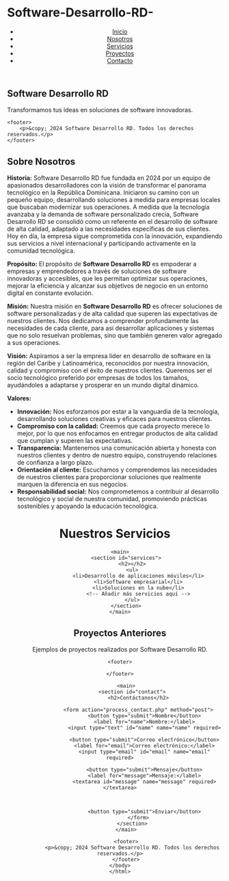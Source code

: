# Software-Desarrollo-RD-
<!DOCTYPE html>
<html lang="es">
    <header>
      <nav>
            <ul>
                <li><a href="index.html">Inicio</a></li>
                <li><a href="about.html">Nosotros</a></li>
                <li><a href="services.html">Servicios</a></li>
                <li><a href="projects.html">Proyectos</a></li>
                <li><a href="contact.html">Contacto</a></li>
            </ul>
        </nav>
    </header>
    <main>
        <section id="hero">
             <h2>Software Desarrollo RD</h2>
            <p>Transformamos tus ideas en soluciones de software innovadoras.</p>
            </section>
    </main>

    <footer>
        <p>&copy; 2024 Software Desarrollo RD. Todos los derechos reservados.</p>
    </footer>
</body>
</html>

 <main>
        <section id="about">
            <h2>Sobre Nosotros</h2>
            <p><strong>Historia:</strong> Software Desarrollo RD fue fundada en 2024 por un equipo de apasionados desarrolladores con la visión de transformar el panorama tecnológico en la República Dominicana. Iniciaron su camino con un pequeño equipo, desarrollando soluciones a medida para empresas locales que buscaban modernizar sus operaciones. A medida que la tecnología avanzaba y la demanda de software personalizado crecía, Software Desarrollo RD se consolidó como un referente en el desarrollo de software de alta calidad, adaptado a las necesidades específicas de sus clientes. Hoy en día, la empresa sigue comprometida con la innovación, expandiendo sus servicios a nivel internacional y participando activamente en la comunidad tecnológica.</p>
            <p><strong>Propósito:</strong> El propósito de <strong>Software Desarrollo RD</strong> es empoderar a empresas y emprendedores a través de soluciones de software innovadoras y accesibles, que les permitan optimizar sus operaciones, mejorar la eficiencia y alcanzar sus objetivos de negocio en un entorno digital en constante evolución.</p>
            <p><strong>Misión:</strong> Nuestra misión en <strong>Software Desarrollo RD</strong> es ofrecer soluciones de software personalizadas y de alta calidad que superen las expectativas de nuestros clientes. Nos dedicamos a comprender profundamente las necesidades de cada cliente, para así desarrollar aplicaciones y sistemas que no solo resuelvan problemas, sino que también generen valor agregado a sus operaciones.</p>
            <p><strong>Visión:</strong> Aspiramos a ser la empresa líder en desarrollo de software en la región del Caribe y Latinoamérica, reconocidos por nuestra innovación, calidad y compromiso con el éxito de nuestros clientes. Queremos ser el socio tecnológico preferido por empresas de todos los tamaños, ayudándoles a adaptarse y prosperar en un mundo digital dinámico.</p>
            <p><strong>Valores:</strong></p>
            <ul>
                <li><strong>Innovación:</strong> Nos esforzamos por estar a la vanguardia de la tecnología, desarrollando soluciones creativas y eficaces para nuestros clientes.</li>
                <li><strong>Compromiso con la calidad:</strong> Creemos que cada proyecto merece lo mejor, por lo que nos enfocamos en entregar productos de alta calidad que cumplan y superen las expectativas.</li>
                <li><strong>Transparencia:</strong> Mantenemos una comunicación abierta y honesta con nuestros clientes y dentro de nuestro equipo, construyendo relaciones de confianza a largo plazo.</li>
                <li><strong>Orientación al cliente:</strong> Escuchamos y comprendemos las necesidades de nuestros clientes para proporcionar soluciones que realmente marquen la diferencia en sus negocios.</li>
                <li><strong>Responsabilidad social:</strong> Nos comprometemos a contribuir al desarrollo tecnológico y social de nuestra comunidad, promoviendo prácticas sostenibles y apoyando la educación tecnológica.</li>
            </ul>
        </section>
    </main>

</body>
</html>

<!DOCTYPE html>
<html lang="es">
<body>
    <header>
        <h1>Nuestros Servicios</h1>
        <nav>
            <ul>

    <main>
        <section id="services">
            <h2></h2>
            <ul>
                <li>Desarrollo de aplicaciones móviles</li>
                <li>Software empresarial</li>
                <li>Soluciones en la nube</li>
                <!-- Añadir más servicios aquí -->
            </ul>
        </section>
    </main>

  </body>
</html>

<footer>
      
</footer>

<main>
        <section id="projects">
            <h2>Proyectos Anteriores</h2>
            <p>Ejemplos de proyectos realizados por Software Desarrollo RD.</p>
            <!-- Añadir ejemplos aquí -->
        </section>
    </main>

    <footer>
      
    </footer>
</body>
</html>

<!DOCTYPE html>
<html lang="es">
<head>
    <meta charset="UTF-8">
    <meta name="viewport" content="width=device-width, initial-scale=1.0">
    <title>Contacto - Software Desarrollo RD</title>
    <link rel="stylesheet" href="styles.css">
</head>
<body>


   
        <main>
            <section id="contact">
                <h2>Contáctanos</h2>
                
                <form action="process_contact.php" method="post">
                    <button type="submit">Nombre</button>
                    <label for="name">Nombre:</label>
                    <input type="text" id="name" name="name" required>
                    
                    <button type="submit">Correo electrónico</button>
                    <label for="email">Correo electrónico:</label>
                    <input type="email" id="email" name="email" required>
                    
                    <button type="submit">Mensaje</button>
                    <label for="message">Mensaje:</label>
                    <textarea id="message" name="message" required></textarea>
                 

                    
                    <button type="submit">Enviar</button>
                </form>
            </section>
        </main>
    
        <footer>
            <p>&copy; 2024 Software Desarrollo RD. Todos los derechos reservados.</p>
        </footer>
    </body>
    </html>
    
    
    
